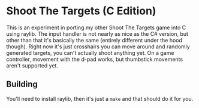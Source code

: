 # Shoot The Targets (C Edition)

This is an experiment in porting my other Shoot The Targets game into C using raylib.
The input handler is not nearly as nice as the C# version, but other than that it's basically the same (entirely different under the hood though).
Right now it's just crosshairs you can move around and randomly generated targets, you can't actually shoot anything yet.
On a game controller, movement with the d-pad works, but thumbstick movements aren't supported yet.

## Building

You'll need to install raylib, then it's just a `make` and that should do it for you.
